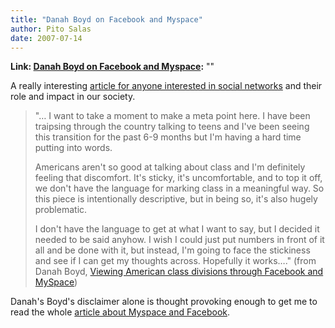 ```yaml
---
title: "Danah Boyd on Facebook and Myspace"
author: Pito Salas
date: 2007-07-14
---
```


**Link: [Danah Boyd on Facebook and Myspace](None):** ""



A really interesting [article for anyone interested in social
networks](<http://www.danah.org/papers/essays/ClassDivisions.html>) and their
role and impact in our society.

> "… I want to take a moment to make a meta point here. I have been traipsing
> through the country talking to teens and I've been seeing this transition
> for the past 6-9 months but I'm having a hard time putting into words.
>
> Americans aren't so good at talking about class and I'm definitely feeling
> that discomfort. It's sticky, it's uncomfortable, and to top it off, we
> don't have the language for marking class in a meaningful way. So this piece
> is intentionally descriptive, but in being so, it's also hugely problematic.
>
> I don't have the language to get at what I want to say, but I decided it
> needed to be said anyhow. I wish I could just put numbers in front of it all
> and be done with it, but instead, I'm going to face the stickiness and see
> if I can get my thoughts across. Hopefully it works…." (from Danah Boyd,
> [Viewing American class divisions through Facebook and
> MySpace](<http://www.danah.org/papers/essays/ClassDivisions.html>))

Danah's Boyd's disclaimer alone is thought provoking enough to get me to read
the whole [article about Myspace and
Facebook](<http://www.danah.org/papers/essays/ClassDivisions.html>).


